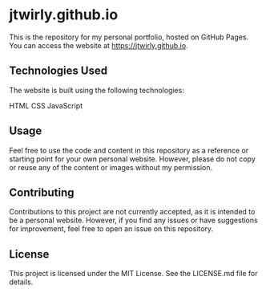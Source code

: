 # jtwirly.github.io

This is the repository for my personal portfolio, hosted on GitHub Pages. You can access the website at https://jtwirly.github.io.

## Technologies Used
The website is built using the following technologies:

HTML
CSS
JavaScript

## Usage
Feel free to use the code and content in this repository as a reference or starting point for your own personal website. However, please do not copy or reuse any of the content or images without my permission.

## Contributing
Contributions to this project are not currently accepted, as it is intended to be a personal website. However, if you find any issues or have suggestions for improvement, feel free to open an issue on this repository.

## License
This project is licensed under the MIT License. See the LICENSE.md file for details.
